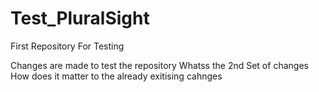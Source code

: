 # Test_PluralSight
First Repository For Testing


Changes are made to test the repository
Whatss the 2nd Set of changes 
How does it matter to the already exitising cahnges
